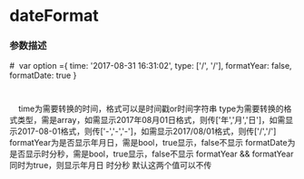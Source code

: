 # dateFormat
### 参数描述
# 
var option ={
        time: '2017-08-31 16:31:02',
        type: ['/', '/'],
        formatYear: false,
        formatDate: true
     }
#
     time为需要转换的时间，格式可以是时间戳or时间字符串
     type为需要转换的格式类型，需是array，如需显示2017年08月01日格式，则传['年','月','日']，如需显示2017-08-01格式，则传['-','-','-']，如需显示2017/08/01格式，则传['/','/']
     formatYear为是否显示年月日，需是bool，true显示，false不显示
     formatDate为是否显示时分秒，需是bool，true显示，false不显示
     formatYear && formatYear 同时为true，则显示年月日 时分秒
     默认这两个值可以不传
